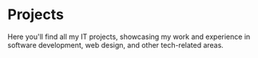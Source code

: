 # Projects

Here you'll find all my IT projects, showcasing my work and experience in software development, web design, and other tech-related areas.
